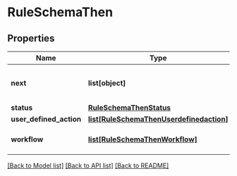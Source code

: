 # RuleSchemaThen

## Properties
Name | Type | Description | Notes
------------ | ------------- | ------------- | -------------
**next** | **list[object]** | Continue evaluating next term in a trigger | [optional] 
**status** | [**RuleSchemaThenStatus**](RuleSchemaThenStatus.md) |  | [optional] 
**user_defined_action** | [**list[RuleSchemaThenUserdefinedaction]**](RuleSchemaThenUserdefinedaction.md) |  | [optional] 
**workflow** | [**list[RuleSchemaThenWorkflow]**](RuleSchemaThenWorkflow.md) | Trigger workflow execution | [optional] 

[[Back to Model list]](../README.md#documentation-for-models) [[Back to API list]](../README.md#documentation-for-api-endpoints) [[Back to README]](../README.md)


